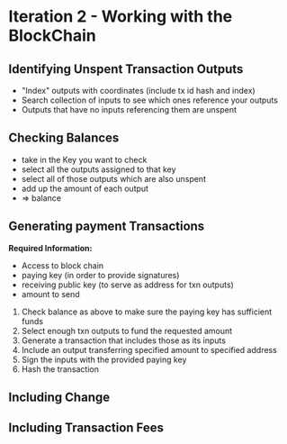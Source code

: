 # Iteration 2 - Working with the BlockChain

## Identifying Unspent Transaction Outputs

* "Index" outputs with coordinates (include tx id hash and index)
* Search collection of inputs to see which ones reference your outputs
* Outputs that have no inputs referencing them are unspent

## Checking Balances

* take in the Key you want to check
* select all the outputs assigned to that key
* select all of those outputs which are also unspent
* add up the amount of each output
* => balance

## Generating payment Transactions

__Required Information:__

* Access to block chain
* paying key (in order to provide signatures)
* receiving public key (to serve as address for txn outputs)
* amount to send


1. Check balance as above to make sure the paying key has
sufficient funds
2. Select enough txn outputs to fund the requested amount
3. Generate a transaction that includes those as its inputs
4. Include an output transferring specified amount to specified address
5. Sign the inputs with the provided paying key
6. Hash the transaction

## Including Change

## Including Transaction Fees
